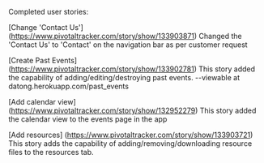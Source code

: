 Completed user stories:

[Change 'Contact Us'] (https://www.pivotaltracker.com/story/show/133903871) Changed the 'Contact Us' to 'Contact' on the navigation bar as per customer request

[Create Past Events] (https://www.pivotaltracker.com/story/show/133902781) This story added the capability of adding/editing/destroying past events. --viewable at datong.herokuapp.com/past_events

[Add calendar view] (https://www.pivotaltracker.com/story/show/132952279) This story added the calendar view to the events page in the app

[Add resources] (https://www.pivotaltracker.com/story/show/133903721) This story adds the capability of adding/removing/downloading resource files to the resources tab.